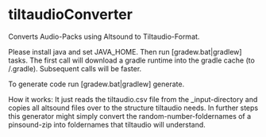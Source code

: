 # tiltaudioConverter
Converts Audio-Packs using Altsound to Tiltaudio-Format.

Please install java and set JAVA_HOME. Then run [gradew.bat|gradlew] tasks.
The first call will download a gradle runtime into the gradle cache (to <home>/.gradle). Subsequent calls will be faster.

To generate code run [gradew.bat|gradlew] generate.


How it works:
It just reads the tiltaudio.csv file from the _input-directory and copies all altsound files over to the structure tiltaudio needs. In further steps this generator might simply convert the random-number-foldernames of a pinsound-zip into foldernames that tiltaudio will understand.